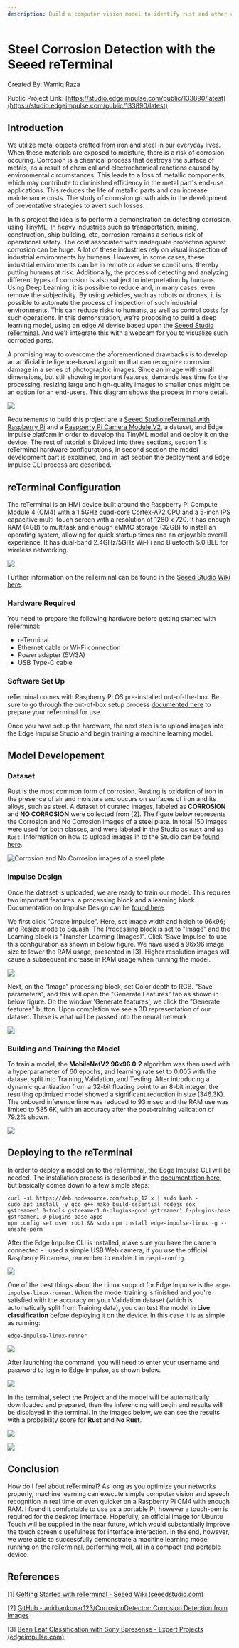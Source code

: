 ```yaml
---
description: Build a computer vision model to identify rust and other corrosion of iron and steel, using a handheld device.
---
```


# Steel Corrosion Detection with the Seeed reTerminal 

Created By:
Wamiq Raza 

Public Project Link:
[https://studio.edgeimpulse.com/public/133890/latest](https://studio.edgeimpulse.com/public/133890/latest)

## Introduction

We utilize metal objects crafted from iron and steel in our everyday lives. When these materials are exposed to moisture, there is a risk of corrosion occuring. Corrosion is a chemical process that destroys the surface of metals, as a result of chemical and electrochemical reactions caused by environmental circumstances. This leads to a loss of metallic components, which may contribute to diminished efficiency in the metal part's end-use applications. This reduces the life of metallic parts and can increase maintenance costs. The study of corrosion growth aids in the development of preventative strategies to avert such losses.

In this project the idea is to perform a demonstration on detecting corrosion, using TinyML. In heavy industries such as transportation, mining, construction, ship building, etc, corrosion remains a serious risk of operational safety. The cost associated with inadequate protection against corrosion can be huge. A lot of these industries rely on visual inspection of industrial environments by humans. However, in some cases, these industrial environments can be in remote or adverse conditions, thereby putting humans at risk. Additionally, the process of detecting and analyzing different types of corrosion is also subject to interpretation by humans. Using Deep Learning, it is possible to reduce and, in many cases, even remove the subjectivity. By using vehicles, such as robots or drones, it is possible to automate the process of inspection of such industrial environments. This can reduce risks to humans, as well as control costs for such operations. In this demonstration, we're proposing to build a deep learning model, using an edge AI device based upon the [Seeed Studio reTerminal](https://www.seeedstudio.com/ReTerminal-with-CM4-p-4904.html). And we'll integrate this with a webcam for you to visualize such corroded parts.

A promising way to overcome the aforementioned drawbacks is to develop an artificial intelligence-based algorithm that can recognize corrosion damage in a series of photographic images. Since an image with small dimensions, but still showing important features, demands less time for the processing, resizing large and high-quality images to smaller ones might be an option for an end-users. This diagram shows the process in more detail.

![](.gitbook/assets/corrosion-detection-reterminal/workflow.jpg)

Requirements to build this project are a [Seeed Studio reTerminal with Raspberry Pi](https://www.seeedstudio.com/ReTerminal-with-CM4-p-4904.html) and a [Raspberry Pi Camera Module V2](https://www.raspberrypi.com/products/camera-module-v2/), a dataset, and Edge Impulse platform in order to develop the TinyML model and deploy it on the device. The rest of tutorial is Divided into three sections, section 1 is reTerminal hardware configurations, in second section the model development part is explained, and in last section the deployment and Edge Impulse CLI process are described.

## reTerminal Configuration

The reTerminal is an HMI device built around the Raspberry Pi Compute Module 4 (CM4) with a 1.5GHz quad-core Cortex-A72 CPU and a 5-inch IPS capacitive multi-touch screen with a resolution of 1280 x 720. It has enough RAM (4GB) to multitask and enough eMMC storage (32GB) to install an operating system, allowing for quick startup times and an enjoyable overall experience. It has dual-band 2.4GHz/5GHz Wi-Fi and Bluetooth 5.0 BLE for wireless networking.

![](.gitbook/assets/corrosion-detection-reterminal/reterminal.jpg)

Further information on the reTerminal can be found in the [Seeed Studio Wiki here](https://wiki.seeedstudio.com/reTerminal).

### Hardware Required

You need to prepare the following hardware before getting started with reTerminal:

- reTerminal
- Ethernet cable or Wi-Fi connection
- Power adapter (5V/3A)
- USB Type-C cable

### Software Set Up

reTerminal comes with Raspberry Pi OS pre-installed out-of-the-box.  Be sure to go through the out-of-box setup process [documented here](https://wiki.seeedstudio.com/reTerminal/#quick-start-with-reterminal) to prepare your reTerminal for use. 

Once you have setup the hardware, the next step is to upload images into the Edge Impulse Studio and begin training a machine learning model.

## Model Developement

### Dataset

Rust is the most common form of corrosion. Rusting is oxidation of iron in the presence of air and moisture and occurs on surfaces of iron and its alloys, such as steel. A dataset of curated images, labeled as **CORROSION** and **NO CORROSION**  were collected from [2]. The figure below represents the Corrosion and No Corrosion images of a steel plate. In total 150 images were used for both classes, and were labeled in the Studio as `Rust` and `No Rust`. Information on how to upload images in to the Studio can be [found here](https://docs.edgeimpulse.com/docs/edge-impulse-studio/data-acquisition/uploader).

![Corrosion and No Corrosion images of a steel plate](.gitbook/assets/corrosion-detection-reterminal/steel-corrosion.jpg)

### Impulse Design

Once the dataset is uploaded, we are ready to train our model. This requires two important features: a processing block and a learning block. Documentation on Impulse Design can be [found here](https://docs.edgeimpulse.com/docs/edge-impulse-studio/create-impulse).

We first click "Create Impulse". Here, set image width and heigh to 96x96; and Resize mode to Squash. The Processing block is set to "Image" and the Learning block is "Transfer Learning (Images)". Click 'Save Impulse' to use this configuration as shown in below figure. We have used a 96x96 image size to lower the RAM usage, presented in [3]. Higher resolution images will cause a subsequent increase in RAM usage when running the model.

![](.gitbook/assets/corrosion-detection-reterminal/impulse.jpg)

Next, on the "Image" processing block, set Color depth to RGB. "Save parameters", and this will open the "Generate Features" tab as shown in below figure. On the window 'Generate features', we click the "Generate features" button. Upon completion we see a 3D representation of our dataset. These is what will be passed into the neural network.

![](.gitbook/assets/corrosion-detection-reterminal/generate-features.jpg)

### Building and Training the Model

To train a model, the **MobileNetV2 96x96 0.2** algorithm was then used with a hyperparameter of 60 epochs, and learning rate set to 0.005 with the dataset split into Training, Validation, and Testing. After introducing a dynamic quantization from a 32-bit floating point to an 8-bit integer, the resulting optimized model showed a significant reduction in size (346.3K). The onboard inference time was reduced to 93 msec and the RAM use was limited to 585.6K, with an accuracy after the post-training validation of 79.2% shown.

![](.gitbook/assets/corrosion-detection-reterminal/model.jpg)

## Deploying to the reTerminal

In order to deploy a model on to the reTerminal, the Edge Impulse CLI will be needed. The installation process is described in the [documentation here](https://docs.edgeimpulse.com/docs/edge-impulse-cli/cli-installation), but basically comes down to a few simple steps:

```
curl -sL https://deb.nodesource.com/setup_12.x | sudo bash -
sudo apt install -y gcc g++ make build-essential nodejs sox gstreamer1.0-tools gstreamer1.0-plugins-good gstreamer1.0-plugins-base gstreamer1.0-plugins-base-apps
npm config set user root && sudo npm install edge-impulse-linux -g --unsafe-perm
```

After the Edge Impulse CLI is installed, make sure you have the camera connected - I used a simple USB Web camera; if you use the official Raspberry Pi camera, remember to enable it in `raspi-config`.

![](.gitbook/assets/corrosion-detection-reterminal/deployment-1.jpg)

One of the best things about the Linux support for Edge Impulse is the `edge-impulse-linux-runner`. When the model training is finished and you're satisfied with the accuracy on your Validation dataset (which is automatically split from Training data), you can test the model in **Live classification** before deploying it on the device. In this case it is as simple as running:

```
edge-impulse-linux-runner
```

![](.gitbook/assets/corrosion-detection-reterminal/deployment-2.jpg)

After launching the command, you will need to enter your username and password to login to Edge Impulse, as shown below.

![](.gitbook/assets/corrosion-detection-reterminal/deployment-3.jpg)

In the terminal, select the Project and the model will be automatically downloaded and prepared, then the inferencing will begin and results will be displayed in the terminal. In the images below, we can see the results with a probability score for **Rust** and **No Rust**.

![](.gitbook/assets/corrosion-detection-reterminal/inferencing-1.jpg)

![](.gitbook/assets/corrosion-detection-reterminal/inferencing-2.jpg)

## Conclusion

How do I feel about reTerminal? As long as you optimize your networks properly, machine learning can execute simple computer vision and speech recognition in real time or even quicker on a Raspberry Pi CM4 with enough RAM. I found it comfortable to use as a portable Pi, however a touch-pen is required for the desktop interface. Hopefully, an official image for Ubuntu Touch will be supplied in the near future, which would substantially improve the touch screen's usefulness for interface interaction. In the end, however, we were able to successfully demonstrate a machine learning model running on the reTerminal, performing well, all in a compact and portable device.

## References

[1] [Getting Started with reTerminal - Seeed Wiki (seeedstudio.com)](https://wiki.seeedstudio.com/reTerminal/)

[2] [GitHub - anirbankonar123/CorrosionDetector: Corrosion Detection from Images](https://github.com/anirbankonar123/CorrosionDetector)

[3] [Bean Leaf Classification with Sony Spresense - Expert Projects (edgeimpulse.com)](https://docs.edgeimpulse.com/experts/bean-leaf-classification)




